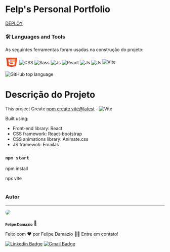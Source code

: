 

# Felp's Personal Portfolio 

<a href="https://felps-portifolio.vercel.app/" target="_blank">DEPLOY</a> 

### 🛠 Languages and Tools
As seguintes ferramentas foram usadas na construção do projeto:
<br>
<br>
 <img align="center" alt="HTML" height="30" width="40" src="https://raw.githubusercontent.com/devicons/devicon/master/icons/html5/html5-original.svg">
  <img align="center" alt="CSS" height="30" width="40" src="https://cdn.jsdelivr.net/gh/devicons/devicon/icons/css3/css3-original.svg">
  <img align="center" alt="Sass" height="40" width="40" src="https://cdn.jsdelivr.net/gh/devicons/devicon/icons/sass/sass-original.svg">
  <img align="center" alt="Js" height="30" width="40" src="https://cdn.jsdelivr.net/gh/devicons/devicon/icons/javascript/javascript-original.svg">
  <img align="center" alt="React" height="40" width="40" src="https://cdn.jsdelivr.net/gh/devicons/devicon/icons/react/react-original.svg">
  <img align="center" alt="Js" height="40" width="50" src="https://cdn.jsdelivr.net/gh/devicons/devicon/icons/vscode/vscode-original-wordmark.svg" />
   <img align="center" alt="Js" height="50" width="60" src="https://cdn.jsdelivr.net/gh/devicons/devicon/icons/git/git-plain-wordmark.svg" />
   ![Vite](https://img.shields.io/badge/vite-%23646CFF.svg?style=for-the-badge&logo=vite&logoColor=white)
  
<img alt="GitHub top language" src="https://img.shields.io/github/languages/top/felipedamazio/First-React-App?style=plastic">  


# Descrição do Projeto

This project Create [npm create vite@latest](https://vitejs.dev/guide/) - ![Vite](https://img.shields.io/badge/vite-%23646CFF.svg?style=for-the-badge&logo=vite&logoColor=white)

Built using:

- Front-end library: React
- CSS framework: React-bootstrap
- CSS animations library: Animate.css
- JS framewok: EmailJs

### `npm start`


<p > npm install</p>
<p > npx vite</p>

<h1 align="center"></h1>

### Autor
---

<a href="https://www.linkedin.com/in/felipe-damazio/">
<img width="200" style="border-radius: 50%;" src="https://media.licdn.com/dms/image/C4D03AQFVFuMXM17RQA/profile-displayphoto-shrink_800_800/0/1661115634710?e=1682553600&v=beta&t=IfxNGSRzc9S2y2ul6tUO6m0jIkfGssOZOV3bdfjxl4U">   

 <sub><b>Felipe Damazio</b></sub></a> <a href="https://www.linkedin.com/in/felipe-damazio" target= "_blank" title="">🚀</a>


Feito com ❤️ por Felipe Damazio 👋🏽 Entre em contato!

[![Linkedin Badge](https://img.shields.io/badge/-Felipe-blue?style=flat-square&logo=Linkedin&logoColor=white&link=https://www.linkedin.com/in/felipe-damazio/)](https://www.linkedin.com/in/felipe-damazio/) 
[![Gmail Badge](https://img.shields.io/badge/-lipjb@hotmail.com-c14438?style=flat-square&logo=Gmail&logoColor=white&link=mailto:lipjb@hotmail.com)](mailto:lipjb@hotmail.com)

